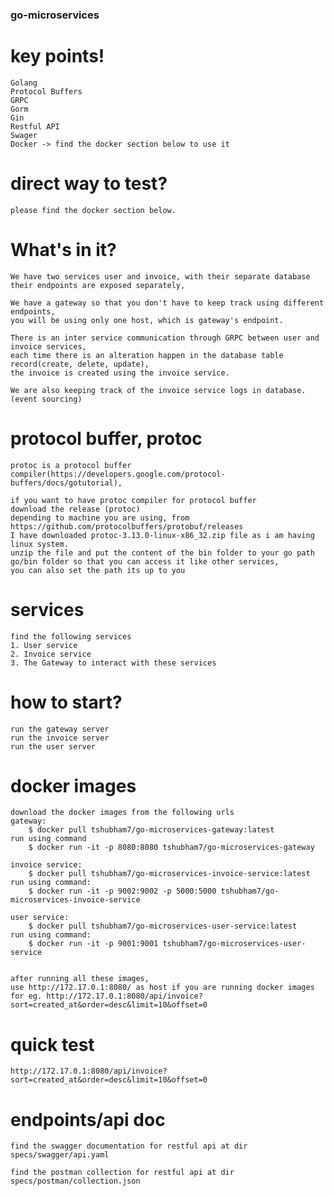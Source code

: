 ### go-microservices

# key points!

    Golang
    Protocol Buffers
    GRPC
    Gorm
    Gin
    Restful API
    Swager
    Docker -> find the docker section below to use it


# direct way to test?

    please find the docker section below.


# What's in it?

    We have two services user and invoice, with their separate database 
    their endpoints are exposed separately, 
    
    We have a gateway so that you don't have to keep track using different endpoints,
    you will be using only one host, which is gateway's endpoint.

    There is an inter service communication through GRPC between user and invoice services,
    each time there is an alteration happen in the database table record(create, delete, update),
    the invoice is created using the invoice service.

    We are also keeping track of the invoice service logs in database. (event sourcing)


# protocol buffer, protoc

    protoc is a protocol buffer compiler(https://developers.google.com/protocol-buffers/docs/gotutorial), 

    if you want to have protoc compiler for protocol buffer
    download the release (protoc)
    depending to machine you are using, from https://github.com/protocolbuffers/protobuf/releases
    I have downloaded protoc-3.13.0-linux-x86_32.zip file as i am having linux system.
    unzip the file and put the content of the bin folder to your go path go/bin folder so that you can access it like other services,
    you can also set the path its up to you


# services

    find the following services
    1. User service
    2. Invoice service
    3. The Gateway to interact with these services


# how to start?

    run the gateway server
    run the invoice server
    run the user server
    

# docker images

    download the docker images from the following urls
    gateway:
        $ docker pull tshubham7/go-microservices-gateway:latest
    run using command
        $ docker run -it -p 8080:8080 tshubham7/go-microservices-gateway

    invoice service:
        $ docker pull tshubham7/go-microservices-invoice-service:latest
    run using command:
        $ docker run -it -p 9002:9002 -p 5000:5000 tshubham7/go-microservices-invoice-service

    user service:
        $ docker pull tshubham7/go-microservices-user-service:latest
    run using command:
        $ docker run -it -p 9001:9001 tshubham7/go-microservices-user-service

    
    after running all these images,
    use http://172.17.0.1:8080/ as host if you are running docker images 
    for eg. http://172.17.0.1:8080/api/invoice?sort=created_at&order=desc&limit=10&offset=0


# quick test

    http://172.17.0.1:8080/api/invoice?sort=created_at&order=desc&limit=10&offset=0


# endpoints/api doc

    find the swagger documentation for restful api at dir
    specs/swagger/api.yaml

    find the postman collection for restful api at dir
    specs/postman/collection.json

